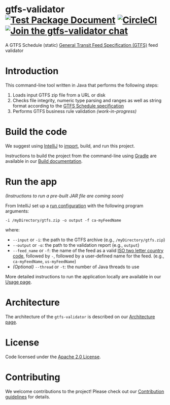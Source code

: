 # gtfs-validator [![Test Package Document](https://github.com/MobilityData/gtfs-validator/workflows/Test%20Package%20Document/badge.svg)](https://github.com/MobilityData/gtfs-validator/actions?query=workflow%3A%22Test+Package+Document%22) [![CircleCI](https://circleci.com/gh/MobilityData/gtfs-validator/tree/master.svg?style=svg)](https://circleci.com/gh/MobilityData/gtfs-validator/tree/master) [![Join the gtfs-validator chat](https://mobilitydata-io.herokuapp.com/badge.svg)](https://mobilitydata-io.herokuapp.com/)

A GTFS Schedule (static) [General Transit Feed Specification (GTFS)](https://gtfs.mobilitydata.org/spec/gtfs-schedule) feed validator

# Introduction

This command-line tool written in Java that performs the following steps:
1. Loads input GTFS zip file from a URL or disk
1. Checks file integrity, numeric type parsing and ranges as well as string format according to the [GTFS Schedule specification](https://gtfs.mobilitydata.org/spec/gtfs-schedule#h.hc443y62gb8c)
1. Performs GTFS business rule validation *(work-in-progress)*

# Build the code
We suggest using [IntelliJ](https://www.jetbrains.com/idea/download/) to [import](https://www.jetbrains.com/help/idea/import-project-or-module-wizard.html), build, and run this project.

Instructions to build the project from the command-line using [Gradle](https://gradle.org/) are available in our [Build documentation](/docs/BUILD.md).

# Run the app
*(Instructions to run a pre-built JAR file are coming soon)*

From IntelliJ set up a [run configuration](https://www.jetbrains.com/help/idea/run-debug-configuration.html) with the following program arguments: 

`-i /myDirectory/gtfs.zip -o output -f ca-myFeedName`

where:
* `--input` or `-i`: the path to the GTFS archive (e.g., `/myDirectory/gtfs.zip`)
* `--output` or `-o`: the path to the validation report (e.g., `output`)
* `--feed_name` or `-f`: the name of the feed as a valid [ISO two letter country code](https://en.wikipedia.org/wiki/ISO_3166-1_alpha-2), followed by `-`, followed by a user-defined name for the feed. (e.g., `ca-myFeedName`, `us-myFeedName`)
* *(Optional)* `--thread` or `-t`: the number of Java threads to use

More detailed instructions to run the application locally are available in our [Usage page](/docs/USAGE.md).

# Architecture
The architecture of the `gtfs-validator` is described on our [Architecture page](/docs/ARCHITECTURE.md).

# License
Code licensed under the [Apache 2.0 License](http://www.apache.org/licenses/LICENSE-2.0).

# Contributing
We welcome contributions to the project! Please check out our [Contribution guidelines](/docs/CONTRIBUTIONS.md) for details. 
